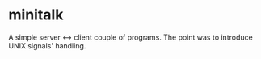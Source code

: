 # minitalk
A simple server &lt;-> client couple of programs. The point was to introduce UNIX signals' handling.
